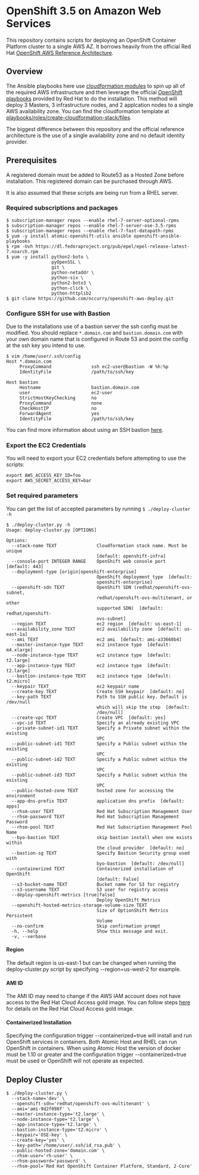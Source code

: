 # OpenShift 3.5 on Amazon Web Services
This repository contains scripts for deploying an OpenShift Container Platform cluster to a single AWS AZ. It borrows heavily from the official Red Hat [OpenShift AWS Reference Architecture](https://github.com/openshift/openshift-ansible-contrib/tree/master/reference-architecture/aws-ansible).

## Overview
The Ansible playbooks here use [cloudformation modules](http://docs.ansible.com/ansible/latest/cloudformation_module.html) to spin up all of the required AWS infrastructure and then leverage the official [OpenShift playbooks](https://github.com/openshift/openshift-ansible/tree/release-1.5/playbooks/byo) provided by Red Hat to do the installation. This method will deploy 3 Masters, 3 infrastructure nodes, and 2 applcation nodes to a single AWS availability zone. You can find the cloudformation template at [playbooks/roles/create-cloudformation-stack/files](playbooks/roles/create-cloudformation-stack/files).

The biggest difference between this repository and the official reference architecture is the use of a single availability zone and no default identity provider.

## Prerequisites
A registered domain must be added to Route53 as a Hosted Zone before installation.  This registered domain can be purchased through AWS.

It is also assumed that these scripts are being run from a RHEL server.

### Required subscriptions and packages
```
$ subscription-manager repos --enable rhel-7-server-optional-rpms
$ subscription-manager repos --enable rhel-7-server-ose-3.5-rpms
$ subscription-manager repos --enable rhel-7-fast-datapath-rpms
$ yum -y install atomic-openshift-utils ansible openshift-ansible-playbooks
$ rpm -Uvh https://dl.fedoraproject.org/pub/epel/epel-release-latest-7.noarch.rpm
$ yum -y install python2-boto \
                 pyOpenSSL \
                 git \
                 python-netaddr \
                 python-six \
                 python2-boto3 \
                 python-click \
                 python-httplib2
$ git clone https://github.com/nccurry/openshift-aws-deploy.git
```

### Configure SSH for use with Bastion
Due to the installations use of a bastion server the ssh config must be modified.
You should replace ```*.domain.com``` and ```bastion.domain.com``` with your own domain name that is configured in Route 53 and point the config at the ssh key you intend to use.
```
$ vim /home/user/.ssh/config
Host *.domain.com
     ProxyCommand               ssh ec2-user@bastion -W %h:%p
     IdentityFile               /path/to/ssh/key

Host bastion
     Hostname                   bastion.domain.com
     user                       ec2-user
     StrictHostKeyChecking      no
     ProxyCommand               none
     CheckHostIP                no
     ForwardAgent               yes
     IdentityFile               /path/to/ssh/key
```
You can find more information about using an SSH bastion [here](http://blog.scottlowe.org/2015/11/21/using-ssh-bastion-host/).

### Export the EC2 Credentials
You will need to export your EC2 credentials before attempting to use the
scripts:
```
export AWS_ACCESS_KEY_ID=foo
export AWS_SECRET_ACCESS_KEY=bar
```

### Set required parameters
You can get the list of accepted parameters by running ```$ ./deploy-cluster -h```
```shell
$ ./deploy-cluster.py -h
Usage: deploy-cluster.py [OPTIONS]

Options:
  --stack-name TEXT               Cloudformation stack name. Must be unique
                                  [default: openshift-infra]
  --console-port INTEGER RANGE    OpenShift web console port  [default: 443]
  --deployment-type [origin|openshift-enterprise]
                                  OpenShift deployment type  [default:
                                  openshift-enterprise]
  --openshift-sdn TEXT            OpenShift SDN (redhat/openshift-ovs-subnet,
                                  redhat/openshift-ovs-multitenant, or other
                                  supported SDN)  [default: redhat/openshift-
                                  ovs-subnet]
  --region TEXT                   ec2 region  [default: us-east-1]
  --availability_zone TEXT        ec2 availability zone  [default: us-east-1a]
  --ami TEXT                      ec2 ami  [default: ami-a33668b4]
  --master-instance-type TEXT     ec2 instance type  [default: m4.xlarge]
  --node-instance-type TEXT       ec2 instance type  [default: t2.large]
  --app-instance-type TEXT        ec2 instance type  [default: t2.large]
  --bastion-instance-type TEXT    ec2 instance type  [default: t2.micro]
  --keypair TEXT                  ec2 keypair name
  --create-key TEXT               Create SSH keypair  [default: no]
  --key-path TEXT                 Path to SSH public key. Default is /dev/null
                                  which will skip the step  [default:
                                  /dev/null]
  --create-vpc TEXT               Create VPC  [default: yes]
  --vpc-id TEXT                   Specify an already existing VPC
  --private-subnet-id1 TEXT       Specify a Private subnet within the existing
                                  VPC
  --public-subnet-id1 TEXT        Specify a Public subnet within the existing
                                  VPC
  --public-subnet-id2 TEXT        Specify a Public subnet within the existing
                                  VPC
  --public-subnet-id3 TEXT        Specify a Public subnet within the existing
                                  VPC
  --public-hosted-zone TEXT       hosted zone for accessing the environment
  --app-dns-prefix TEXT           application dns prefix  [default: apps]
  --rhsm-user TEXT                Red Hat Subscription Management User
  --rhsm-password TEXT            Red Hat Subscription Management Password
  --rhsm-pool TEXT                Red Hat Subscription Management Pool Name
  --byo-bastion TEXT              skip bastion install when one exists within
                                  the cloud provider  [default: no]
  --bastion-sg TEXT               Specify Bastion Security group used with
                                  byo-bastion  [default: /dev/null]
  --containerized TEXT            Containerized installation of OpenShift
                                  [default: False]
  --s3-bucket-name TEXT           Bucket name for S3 for registry
  --s3-username TEXT              S3 user for registry access
  --deploy-openshift-metrics [true|false]
                                  Deploy OpenShift Metrics
  --openshift-hosted-metrics-storage-volume-size TEXT
                                  Size of OptionShift Metrics Persistent
                                  Volume
  --no-confirm                    Skip confirmation prompt
  -h, --help                      Show this message and exit.
  -v, --verbose
```

#### Region
The default region is us-east-1 but can be changed when running the deploy-cluster.py script by specifying --region=us-west-2 for example.

#### AMI ID
The AMI ID may need to change if the AWS IAM account does not have access to the Red Hat Cloud Access gold image. You can follow steps [here](https://access.redhat.com/articles/2962171) for details on the Red Hat Cloud Access gold image.

#### Containerized Installation
Specifying the configuration trigger --containerized=true will install and run OpenShift services in containers. Both Atomic Host and RHEL can run OpenShift in containers. When using Atomic Host the version of docker must be 1.10 or greater and the configuration trigger --containerized=true must be used or OpenShift will not operate as expected.

## Deploy Cluster
```shell
$ ./deploy-cluster.py \
  --stack-name='dev' \
  --openshift-sdn='redhat/openshift-ovs-multitenant' \
  --ami='ami-9d2f098f' \
  --master-instance-type='t2.large' \
  --node-instance-type='t2.large' \
  --app-instance-type='t2.large' \
  --bastion-instance-type='t2.micro' \
  --keypair='OSE-key' \
  --create-key='yes' \
  --key-path='/home/user/.ssh/id_rsa.pub' \
  --public-hosted-zone='domain.com' \
  --rhsm-user='rh-user' \
  --rhsm-password='password' \
  --rhsm-pool='Red Hat OpenShift Container Platform, Standard, 2-Core'
```
